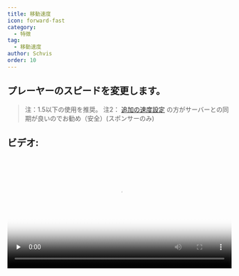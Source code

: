 ```yaml
---
title: 移動速度
icon: forward-fast
category:
  - 特徴
tag:
  - 移動速度
author: Schvis
order: 10
---
```


## プレーヤーのスピードを変更します。

> 注：1.5以下の使用を推奨。
> 注2： [追加の速度設定](extra-movements.md) の方がサーバーとの同期が良いのでお勧め（安全）(スポンサーのみ)

## ビデオ:

<video controls preload="none" width="100%" poster="https://nextcloud.atruicardona.xyz/s/oKdGWF7zRi8qmLx/preview"><source src="https://nextcloud.atruicardona.xyz/s/oKdGWF7zRi8qmLx/download" type="video/mp4"></video>
